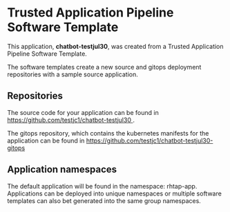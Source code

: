 # Trusted Application Pipeline Software Template

This application, **chatbot-testjul30**, was created from a Trusted Application Pipeline Software Template.

The software templates create a new source and gitops deployment repositories with a sample source application. 

## Repositories

The source code for your application can be found in [https://github.com/testjc1/chatbot-testjul30 ](https://github.com/testjc1/chatbot-testjul30 ).
 
The gitops repository, which contains the kubernetes manifests for the application can be found in 
[https://github.com/testjc1/chatbot-testjul30-gitops ](https://github.com/testjc1/chatbot-testjul30-gitops ) 

## Application namespaces 

The default application will be found in the namespace: rhtap-app. Applications can be deployed into unique namespaces or multiple software templates can also bet generated into the same group namespaces.  